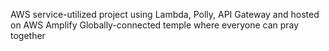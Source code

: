 AWS service-utilized project using Lambda, Polly, API Gateway and hosted on AWS Amplify
Globally-connected temple where everyone can pray together
